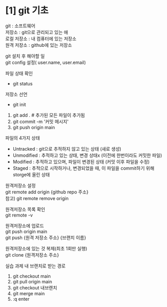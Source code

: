 # [1] git 기초
git : 소프트웨어  
저장소 : git으로 관리되고 있는 애  
로컬 저장소 : 내 컴퓨터에 있는 저장소  
원격 저장소 : github에 있는 저장소

git 설치 후 해야할 일  
git config 설정( user.name, user.email)

파일 상태 확인
- git status

저장소 선언 
- git init

1. git add . # 추가된 모든 파일이 추가됨
2. git commit -m '커밋 메시지'
3. git push origin main

파일의 4가지 상태
- Untracked : git으로 추적하지 않고 있는 상태 (새로 생성) 
- Unmodified : 추적하고 있는 상태, 변경 상태x (이전에 한번이라도 커밋한 파일)
- Modified : 추적하고 있으며, 파일이 변경된 상태 (커밋 이후 파일을 수정)
- Staged : 추적으로 시작하거나, 변경되었을 때, 이 파일을 commit하기 위해 storge에 올린 상태
  
원격저장소 설정  
git remote add origin {github repo 주소}  
참고) git remote remove origin 

원격저장소 목록 확인  
git remote -v

원격저장소에 업로드  
git push origin main  
git push {원격 저장소 주소} {브랜치 이름}

원격저장소에 있는 것 복제(최초 1회만 실행)  
git clone {원격저장소 주소}

실습 과제 내 브랜치로 받는 경로  
1. git checkout main
2. git pull origin main
3. git checkout 내브랜치
4. git merge main
5. :q enter 

